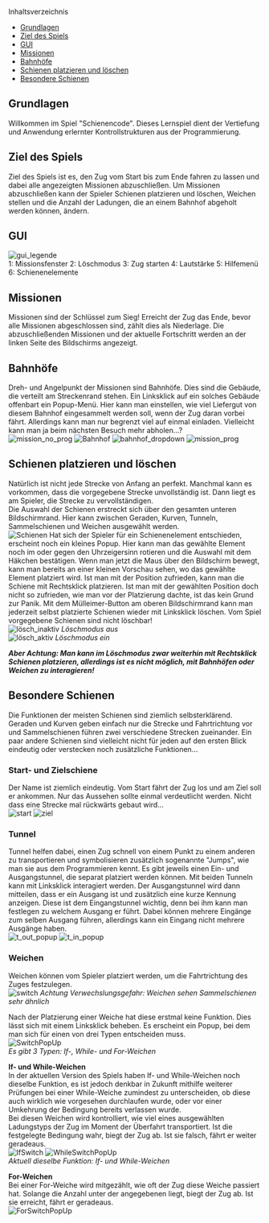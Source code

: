 Inhaltsverzeichnis
- [Grundlagen](#grundlagen)
- [Ziel des Spiels](#ziel-des-spiels)
- [GUI](#gui)
- [Missionen](#missionen)
- [Bahnhöfe](#bahnhöfe)
- [Schienen platzieren und löschen](#schienen-platzieren-und-löschen)
- [Besondere Schienen](#besondere-schienen)

## Grundlagen

Willkommen im Spiel "Schienencode". Dieses Lernspiel dient der Vertiefung und Anwendung erlernter Kontrollstrukturen aus der Programmierung. 

## Ziel des Spiels

Ziel des Spiels ist es, den Zug vom Start bis zum Ende fahren zu lassen und dabei alle angezeigten Missionen abzuschließen. Um Missionen abzuschließen kann der Spieler Schienen platzieren und löschen, Weichen stellen und die Anzahl der Ladungen, die an einem Bahnhof abgeholt werden können, ändern.

## GUI

![gui_legende](uploads/e226ba89c0850c7b7c58475db286e85c/gui_legende.png)   
1: Missionsfenster    2: Löschmodus    3: Zug starten    4: Lautstärke    5: Hilfemenü    6: Schienenelemente 

## Missionen

Missionen sind der Schlüssel zum Sieg! Erreicht der Zug das Ende, bevor alle Missionen abgeschlossen sind, zählt dies als Niederlage.
Die abzuschließenden Missionen und der aktuelle Fortschritt werden an der linken Seite des Bildschirms angezeigt. 

## Bahnhöfe

Dreh- und Angelpunkt der Missionen sind Bahnhöfe. Dies sind die Gebäude, die verteilt am Streckenrand stehen. Ein Linksklick auf ein solches Gebäude offenbart ein Popup-Menü. Hier kann man einstellen, wie viel Liefergut von diesem Bahnhof eingesammelt werden soll, wenn der Zug daran vorbei fährt. Allerdings kann man nur begrenzt viel auf einmal einladen. Vielleicht kann man ja beim nächsten Besuch mehr abholen...?   
![mission_no_prog](uploads/c11dbf8ffa82ad92084abb3270812d57/mission_no_prog.png) ![Bahnhof](uploads/42c807c4666766a40a2ed2ab89dc8e88/Bahnhof.png) ![bahnhof_dropdown](uploads/d997d8a255d009b8cae28353a9ae67f3/bahnhof_dropdown.png) ![mission_prog](uploads/86e7e26dbefcde259de78cf4a7085117/mission_prog.png)

## Schienen platzieren und löschen

Natürlich ist nicht jede Strecke von Anfang an perfekt. Manchmal kann es vorkommen, dass die vorgegebene Strecke unvollständig ist. Dann liegt es am Spieler, die Strecke zu vervollständigen.   
Die Auswahl der Schienen erstreckt sich über den gesamten unteren Bildschirmrand. Hier kann zwischen Geraden, Kurven, Tunneln, Sammelschienen und Weichen ausgewählt werden.   
![Schienen](uploads/6bfce71388c7c1364202dd59a60e9596/Schienen.png)
Hat sich der Spieler für ein Schienenelement entschieden, erscheint noch ein kleines Popup. Hier kann man das gewählte Element noch im oder gegen den Uhrzeigersinn rotieren und die Auswahl mit dem Häkchen bestätigen.
Wenn man jetzt die Maus über den Bildschirm bewegt, kann man bereits an einer kleinen Vorschau sehen, wo das gewählte Element platziert wird. Ist man mit der Position zufrieden, kann man die Schiene mit Rechtsklick platzieren.
Ist man mit der gewählten Position doch nicht so zufrieden, wie man vor der Platzierung dachte, ist das kein Grund zur Panik. Mit dem Mülleimer-Button am oberen Bildschirmrand kann man jederzeit selbst platzierte Schienen wieder mit Linksklick löschen. Vom Spiel vorgegebene Schienen sind nicht löschbar!   
![lösch_inaktiv](uploads/f6b1031da0f217a68dc4d171c01aad4b/lösch_inaktiv.png)
*Löschmodus aus*   
![lösch_aktiv](uploads/a5f5e01991f2459f91c3c9df6213e003/lösch_aktiv.png)
*Löschmodus ein*

***Aber Achtung: Man kann im Löschmodus zwar weiterhin mit Rechtsklick Schienen platzieren, allerdings ist es nicht möglich, mit Bahnhöfen oder Weichen zu interagieren!***

## Besondere Schienen

Die Funktionen der meisten Schienen sind ziemlich selbsterklärend. Geraden und Kurven geben einfach nur die Strecke und Fahrtrichtung vor und Sammelschienen führen zwei verschiedene Strecken zueinander. Ein paar andere Schienen sind vielleicht nicht für jeden auf den ersten Blick eindeutig oder verstecken noch zusätzliche Funktionen...

### Start- und Zielschiene

Der Name ist ziemlich eindeutig. Vom Start fährt der Zug los und am Ziel soll er ankommen. Nur das Aussehen sollte einmal verdeutlicht werden. Nicht dass eine Strecke mal rückwärts gebaut wird...   
![start](uploads/cb36cce603864ad449bc62445a37a718/start.png) ![ziel](uploads/8c6ee047a9fac291d20f2c02225762ba/ziel.png)

### Tunnel

Tunnel helfen dabei, einen Zug schnell von einem Punkt zu einem anderen zu transportieren und symbolisieren zusätzlich sogenannte "Jumps", wie man sie aus dem Programmieren kennt.
Es gibt jeweils einen Ein- und Ausgangstunnel, die separat platziert werden können. 
Mit beiden Tunneln kann mit Linksklick interagiert werden. Der Ausgangstunnel wird dann mitteilen, dass er ein Ausgang ist und zusätzlich eine kurze Kennung anzeigen. Diese ist dem Eingangstunnel wichtig, denn bei ihm kann man festlegen zu welchem Ausgang er führt. Dabei können mehrere Eingänge zum selben Ausgang führen, allerdings kann ein Eingang nicht mehrere Ausgänge haben.   
![t_out_popup](uploads/dca89b8e27f95419eba66aa0654188b4/t_out_popup.png) ![t_in_popup](uploads/19d9e0b27ce1047b5bab2b254bfa8475/t_in_popup.png)

### Weichen

Weichen können vom Spieler platziert werden, um die Fahrtrichtung des Zuges festzulegen.   
![switch](uploads/9491d7f4593d3e068cab8f6dbf651897/switch.png)
*Achtung Verwechslungsgefahr: Weichen sehen Sammelschienen sehr ähnlich*

Nach der Platzierung einer Weiche hat diese erstmal keine Funktion. Dies lässt sich mit einem Linksklick beheben. Es erscheint ein Popup, bei dem man sich für einen von drei Typen entscheiden muss.   
![SwitchPopUp](uploads/230a18f7148b149eff8c7cb0318b382d/SwitchPopUp.png)   
*Es gibt 3 Typen: If-, While- und For-Weichen*

**If- und While-Weichen**   
In der aktuellen Version des Spiels haben If- und While-Weichen noch dieselbe Funktion, es ist jedoch denkbar in Zukunft mithilfe weiterer Prüfungen bei einer While-Weiche zumindest zu unterscheiden, ob diese auch wirklich wie vorgesehen durchlaufen wurde, oder vor einer Umkehrung der Bedingung bereits verlassen wurde.   
Bei diesen Weichen wird kontrolliert, wie viel eines ausgewählten Ladungstyps der Zug im Moment der Überfahrt transportiert. Ist die festgelegte Bedingung wahr, biegt der Zug ab. Ist sie falsch, fährt er weiter geradeaus.   
![IfSwitch](uploads/acfed72510263a05a9fca9b9f60cfb50/IfSwitch.png) ![WhileSwitchPopUp](uploads/722320bd6f0effea5a759e8e8681042c/WhileSwitchPopUp.png)   
*Aktuell dieselbe Funktion: If- und While-Weichen*

**For-Weichen**   
Bei einer For-Weiche wird mitgezählt, wie oft der Zug diese Weiche passiert hat. Solange die Anzahl unter der angegebenen liegt, biegt der Zug ab. Ist sie erreicht, fährt er geradeaus.   
![ForSwitchPopUp](uploads/ff2c0cb35786126e15215f65b5d6c986/ForSwitchPopUp.png)